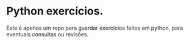 # Python exercícios.

Este é apenas um repo para guardar exercícios feitos em python, para eventuais consultas ou revisões.